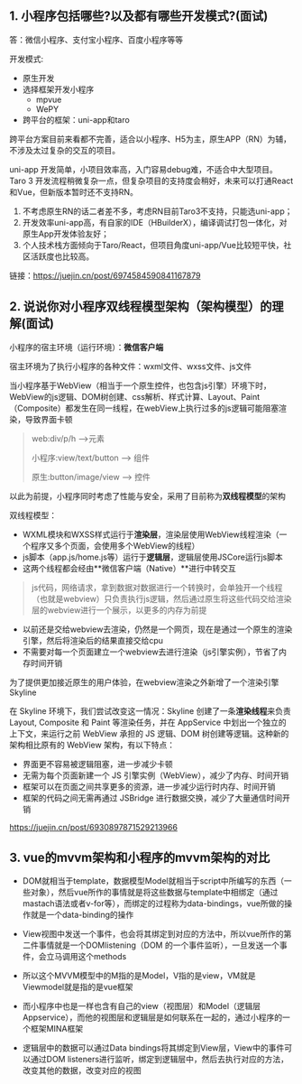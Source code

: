 ## 1. 小程序包括哪些?以及都有哪些开发模式?(面试)

答：微信小程序、支付宝小程序、百度小程序等等

开发模式:

+ 原生开发
+ 选择框架开发小程序
  + mpvue
  + WePY
+ 跨平台的框架：uni-app和taro

跨平台方案目前来看都不完善，适合以小程序、H5为主，原生APP（RN）为辅，不涉及太过复杂的交互的项目。

uni-app 开发简单，小项目效率高，入门容易debug难，不适合中大型项目。 Taro 3 开发流程稍微复杂一点，但复杂项目的支持度会稍好，未来可以打通React和Vue，但新版本暂时还不支持RN。

1. 不考虑原生RN的话二者差不多，考虑RN目前Taro3不支持，只能选uni-app；
2. 开发效率uni-app高，有自家的IDE（HBuilderX），编译调试打包一体化，对原生App开发体验友好；
3. 个人技术栈方面倾向于Taro/React，但项目角度uni-app/Vue比较短平快，社区活跃度也比较高。


链接：https://juejin.cn/post/6974584590841167879

## 2. 说说你对小程序双线程模型架构（架构模型）的理解(面试)

小程序的宿主环境（运行环境）：**微信客户端**

宿主环境为了执行小程序的各种文件：wxml文件、wxss文件、js文件

当小程序基于WebView（相当于一个原生控件，也包含js引擎）环境下时，WebView的js逻辑、DOM树创建、css解析、样式计算、Layout、Paint（Composite）都发生在同一线程，在webView上执行过多的js逻辑可能阻塞渲染，导致界面卡顿

> web:div/p/h -->元素
>
> 小程序:view/text/button --> 组件
>
> 原生:button/image/view --> 控件

以此为前提，小程序同时考虑了性能与安全，采用了目前称为**双线程模型**的架构

双线程模型：

+ WXML模块和WXSS样式运行于**渲染层**，渲染层使用WebView线程渲染（一个程序又多个页面，会使用多个WebView的线程）
+ js脚本（app.js/home.js等）运行于**逻辑层**，逻辑层使用JSCore运行js脚本
+ 这两个线程都会经由**微信客户端（Native）**进行中转交互



>  js代码，网络请求，拿到数据对数据进行一个转换时，会单独开一个线程（也就是webview）只负责执行js逻辑，然后通过原生将这些代码交给渲染层的webview进行一个展示，以更多的内存为前提

+ 以前还是交给webview去渲染，仍然是一个网页，现在是通过一个原生的渲染引擎，然后将渲染后的结果直接交给cpu
+ 不需要对每一个页面建立一个webview去进行渲染（js引擎实例），节省了内存时间开销

为了提供更加接近原生的用户体验，在webview渲染之外新增了一个渲染引擎Skyline

在 Skyline 环境下，我们尝试改变这一情况：Skyline 创建了一条**渲染线程**来负责 Layout, Composite 和 Paint 等渲染任务，并在 AppService 中划出一个独立的上下文，来运行之前 WebView 承担的 JS 逻辑、DOM 树创建等逻辑。这种新的架构相比原有的 WebView 架构，有以下特点：

- 界面更不容易被逻辑阻塞，进一步减少卡顿
- 无需为每个页面新建一个 JS 引擎实例（WebView），减少了内存、时间开销
- 框架可以在页面之间共享更多的资源，进一步减少运行时内存、时间开销
- 框架的代码之间无需再通过 JSBridge 进行数据交换，减少了大量通信时间开销

https://juejin.cn/post/6930897871529213966



## 3. vue的mvvm架构和小程序的mvvm架构的对比

+ DOM就相当于template，数据模型Model就相当于script中所编写的东西（一些对象），然后vue所作的事情就是将这些数据与template中相绑定（通过mastach语法或者v-for等），而绑定的过程称为data-bindings，vue所做的操作就是一个data-binding的操作
+ View视图中发送一个事件，也会将其绑定到对应的方法中，所以vue所作的第二件事情就是一个DOMlistening（DOM 的一个事件监听），一旦发送一个事件，会立马调用这个methods
+ 所以这个MVVM模型中的M指的是Model，V指的是view，VM就是Viewmodel就是指的是vue框架



+ 而小程序中也是一样也含有自己的view（视图层）和Model（逻辑层Appservice），而他的视图层和逻辑层是如何联系在一起的，通过小程序的一个框架MINA框架
+ 逻辑层中的数据可以通过Data bindings将其绑定到View层，View中的事件可以通过DOM listeners进行监听，绑定到逻辑层中，然后去执行对应的方法，改变其他的数据，改变对应的视图
